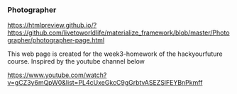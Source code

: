 ### Photographer

https://htmlpreview.github.io/?https://github.com/livetoworldlife/materialize_framework/blob/master/Photographer/photographer-page.html

This web page is created for the week3-homework of the hackyourfuture course. Inspired by the youtube channel below

https://www.youtube.com/watch?v=gCZ3y6mQpW0&list=PL4cUxeGkcC9gGrbtvASEZSlFEYBnPkmff
